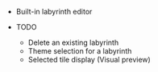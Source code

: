 ﻿* Built-in labyrinth editor

* TODO
	* Delete an existing labyrinth
	* Theme selection for a labyrinth
	* Selected tile display (Visual preview)